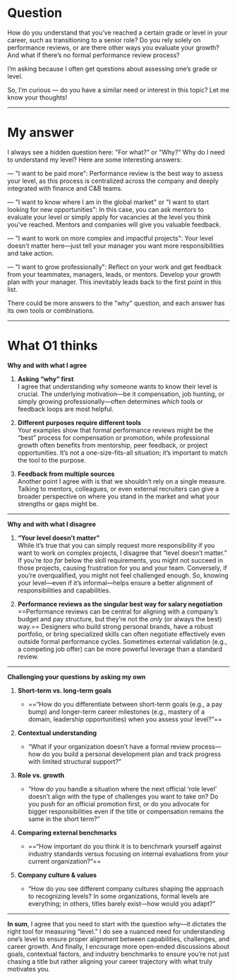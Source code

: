 
# Question
How do you understand that you’ve reached a certain grade or level in your career, such as transitioning to a senior role? 
Do you rely solely on performance reviews, or are there other ways you evaluate your growth? And what if there’s no formal performance review process? 

I’m asking because I often get questions about assessing one’s grade or level. 

So, I’m curious — do you have a similar need or interest in this topic?
Let me know your thoughts!

---

# My answer
I always see a hidden question here: "For what?" or "Why?" Why do I need to understand my level? Here are some interesting answers:

— "I want to be paid more": Performance review is the best way to assess your level, as this process is centralized across the company and deeply integrated with finance and C&B teams.

— "I want to know where I am in the global market" or "I want to start looking for new opportunities": In this case, you can ask mentors to evaluate your level or simply apply for vacancies at the level you think you've reached. Mentors and companies will give you valuable feedback.

— "I want to work on more complex and impactful projects": Your level doesn't matter here—just tell your manager you want more responsibilities and take action.

— "I want to grow professionally": Reflect on your work and get feedback from your teammates, managers, leads, or mentors. Develop your growth plan with your manager. This inevitably leads back to the first point in this list.

There could be more answers to the "why" question, and each answer has its own tools or combinations.

---

# What O1 thinks

**Why and with what I agree**  
1. **Asking “why” first**  
   I agree that understanding *why* someone wants to know their level is crucial. The underlying motivation—be it compensation, job hunting, or simply growing professionally—often determines *which* tools or feedback loops are most helpful.  

2. **Different purposes require different tools**  
   Your examples show that formal performance reviews might be the “best” process for compensation or promotion, while professional growth often benefits from mentorship, peer feedback, or project opportunities. It’s not a one-size-fits-all situation; it’s important to match the tool to the purpose.  

3. **Feedback from multiple sources**  
   Another point I agree with is that we shouldn’t rely on a single measure. Talking to mentors, colleagues, or even external recruiters can give a broader perspective on where you stand in the market and what your strengths or gaps might be.  

---

**Why and with what I disagree**  
1. **“Your level doesn’t matter”**  
   While it’s true that you can simply request more responsibility if you want to work on complex projects, I disagree that “level doesn’t matter.” If you’re *too far* below the skill requirements, you might not succeed in those projects, causing frustration for you and your team. Conversely, if you’re overqualified, you might not feel challenged enough. So, knowing your level—even if it’s informal—helps ensure a better alignment of responsibilities and capabilities.  

2. **Performance reviews as the singular best way for salary negotiation**  
   ==Performance reviews can be central for aligning with a company’s budget and pay structure, but they’re not the *only* (or always the best) way.== Designers who build strong personal brands, have a robust portfolio, or bring specialized skills can often negotiate effectively even outside formal performance cycles. Sometimes external validation (e.g., a competing job offer) can be more powerful leverage than a standard review.  

---

**Challenging your questions by asking my own**  
1. **Short-term vs. long-term goals**  
   - ==“How do you differentiate between short-term goals (e.g., a pay bump) and longer-term career milestones (e.g., mastery of a domain, leadership opportunities) when you assess your level?”==  

2. **Contextual understanding**  
   - “What if your organization doesn’t have a formal review process—how do you build a personal development plan and track progress with limited structural support?”  

3. **Role vs. growth**  
   - “How do you handle a situation where the next official ‘role level’ doesn’t align with the type of challenges you want to take on? Do you push for an official promotion first, or do you advocate for bigger responsibilities even if the title or compensation remains the same in the short term?”  

4. **Comparing external benchmarks**  
   - ==“How important do you think it is to benchmark yourself against industry standards versus focusing on internal evaluations from your current organization?”==  

5. **Company culture & values**  
   - “How do you see different company cultures shaping the approach to recognizing levels? In some organizations, formal levels are everything; in others, titles barely exist—how would you adapt?”  

---

**In sum**, I agree that you need to start with the question *why*—it dictates the right tool for measuring “level.” I do see a nuanced need for understanding one’s level to ensure proper alignment between capabilities, challenges, and career growth. And finally, I encourage more open-ended discussions about goals, contextual factors, and industry benchmarks to ensure you’re not just chasing a title but rather aligning your career trajectory with what truly motivates you.